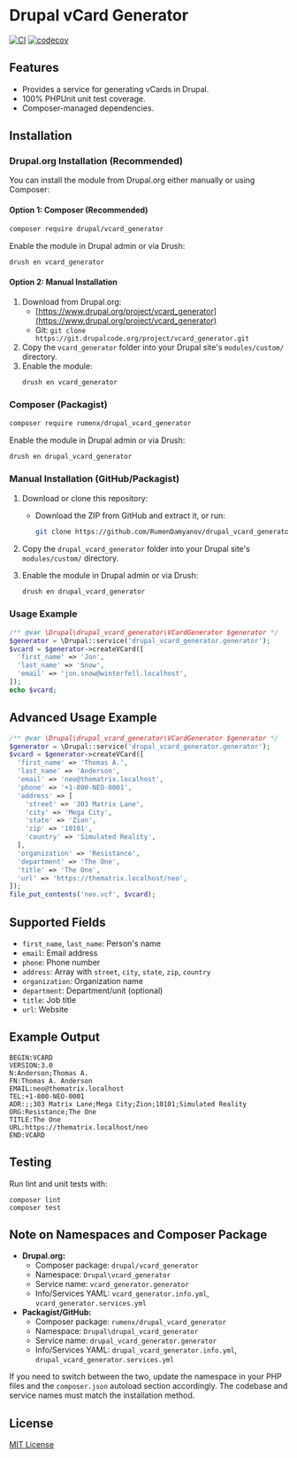 # Drupal vCard Generator

[![CI](https://github.com/RumenDamyanov/drupal_vcard_generator/actions/workflows/ci.yml/badge.svg?branch=master)](https://github.com/RumenDamyanov/drupal_vcard_generator/actions/workflows/ci.yml)
[![codecov](https://codecov.io/gh/RumenDamyanov/drupal_vcard_generator/branch/master/graph/badge.svg)](https://codecov.io/gh/RumenDamyanov/drupal_vcard_generator)

## Features

- Provides a service for generating vCards in Drupal.
- 100% PHPUnit unit test coverage.
- Composer-managed dependencies.

## Installation

### Drupal.org Installation (Recommended)

You can install the module from Drupal.org either manually or using Composer:

#### Option 1: Composer (Recommended)

```bash
composer require drupal/vcard_generator
```

Enable the module in Drupal admin or via Drush:

```bash
drush en vcard_generator
```

#### Option 2: Manual Installation

1. Download from Drupal.org:
   - [https://www.drupal.org/project/vcard_generator](https://www.drupal.org/project/vcard_generator)
   - Git: `git clone https://git.drupalcode.org/project/vcard_generator.git`
2. Copy the `vcard_generator` folder into your Drupal site's `modules/custom/` directory.
3. Enable the module:
   ```bash
   drush en vcard_generator
   ```

### Composer (Packagist)

```bash
composer require rumenx/drupal_vcard_generator
```

Enable the module in Drupal admin or via Drush:

```bash
drush en drupal_vcard_generator
```

### Manual Installation (GitHub/Packagist)

1. Download or clone this repository:
   - Download the ZIP from GitHub and extract it, or run:

     ```bash
     git clone https://github.com/RumenDamyanov/drupal_vcard_generator.git
     ```

2. Copy the `drupal_vcard_generator` folder into your Drupal site's `modules/custom/` directory.

3. Enable the module in Drupal admin or via Drush:

     ```bash
     drush en drupal_vcard_generator
     ```

### Usage Example

```php
/** @var \Drupal\drupal_vcard_generator\VCardGenerator $generator */
$generator = \Drupal::service('drupal_vcard_generator.generator');
$vcard = $generator->createVCard([
  'first_name' => 'Jon',
  'last_name' => 'Snow',
  'email' => 'jon.snow@winterfell.localhost',
]);
echo $vcard;
```

## Advanced Usage Example

```php
/** @var \Drupal\drupal_vcard_generator\VCardGenerator $generator */
$generator = \Drupal::service('drupal_vcard_generator.generator');
$vcard = $generator->createVCard([
  'first_name' => 'Thomas A.',
  'last_name' => 'Anderson',
  'email' => 'neo@thematrix.localhost',
  'phone' => '+1-800-NEO-0001',
  'address' => [
    'street' => '303 Matrix Lane',
    'city' => 'Mega City',
    'state' => 'Zion',
    'zip' => '10101',
    'country' => 'Simulated Reality',
  ],
  'organization' => 'Resistance',
  'department' => 'The One',
  'title' => 'The One',
  'url' => 'https://thematrix.localhost/neo',
]);
file_put_contents('neo.vcf', $vcard);
```

## Supported Fields

- `first_name`, `last_name`: Person's name
- `email`: Email address
- `phone`: Phone number
- `address`: Array with `street`, `city`, `state`, `zip`, `country`
- `organization`: Organization name
- `department`: Department/unit (optional)
- `title`: Job title
- `url`: Website

## Example Output

```text
BEGIN:VCARD
VERSION:3.0
N:Anderson;Thomas A.
FN:Thomas A. Anderson
EMAIL:neo@thematrix.localhost
TEL:+1-800-NEO-0001
ADR:;;303 Matrix Lane;Mega City;Zion;10101;Simulated Reality
ORG:Resistance;The One
TITLE:The One
URL:https://thematrix.localhost/neo
END:VCARD
```

## Testing

Run lint and unit tests with:

```
composer lint
composer test
```

## Note on Namespaces and Composer Package

- **Drupal.org:**
  - Composer package: `drupal/vcard_generator`
  - Namespace: `Drupal\vcard_generator`
  - Service name: `vcard_generator.generator`
  - Info/Services YAML: `vcard_generator.info.yml`, `vcard_generator.services.yml`
- **Packagist/GitHub:**
  - Composer package: `rumenx/drupal_vcard_generator`
  - Namespace: `Drupal\drupal_vcard_generator`
  - Service name: `drupal_vcard_generator.generator`
  - Info/Services YAML: `drupal_vcard_generator.info.yml`, `drupal_vcard_generator.services.yml`

If you need to switch between the two, update the namespace in your PHP files and the `composer.json` autoload section accordingly. The codebase and service names must match the installation method.

## License

[MIT License](LICENSE.md)
